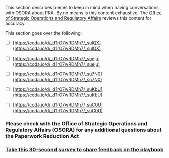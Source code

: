 This section describes pieces to keep in mind when having conversations with OSORA about PRA. By no means is this content exhaustive. The [Office of Strategic Operations and Regulatory Affairs](https://coda.io/d/_d1rO7wRDMh7/_sud6M#_lu7jy) reviews this content for accuracy. 

This section goes over the following:

- [ ] [https://coda.io/d/_d1rO7wRDMh7/_sulQX](https://coda.io/d/_d1rO7wRDMh7/_sulQX) 
- [ ] [https://coda.io/d/_d1rO7wRDMh7/_sueju](https://coda.io/d/_d1rO7wRDMh7/_sueju) 
- [ ] [https://coda.io/d/_d1rO7wRDMh7/_su7N0](https://coda.io/d/_d1rO7wRDMh7/_su7N0) 
- [ ] [https://coda.io/d/_d1rO7wRDMh7/_suKbU](https://coda.io/d/_d1rO7wRDMh7/_suKbU) 
- [ ] [https://coda.io/d/_d1rO7wRDMh7/_suC0U](https://coda.io/d/_d1rO7wRDMh7/_suC0U) 



### Please check with the Office of Strategic Operations and Regulatory Affairs (OSORA) for any additional questions about the Paperwork Reduction Act

### [Take this 30-second survey to share feedback on the playbook](https://touchpoints.app.cloud.gov/touchpoints/e23d80bc/submit)

